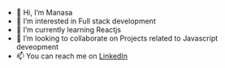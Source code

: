 - 👋 Hi, I’m Manasa
- 👀 I’m interested in Full stack development
- 🌱 I’m currently learning Reactjs
- 💞️ I’m looking to collaborate on Projects related to Javascript deveopment
- 📫 You can reach me on [LinkedIn](https://www.linkedin.com/in/manasa-bingi-912723227)
<!---
manasabingi115/manasabingi115 is a ✨ special ✨ repository because its `README.md` (this file) appears on your GitHub profile.
You can click the Preview link to take a look at your changes.
--->
